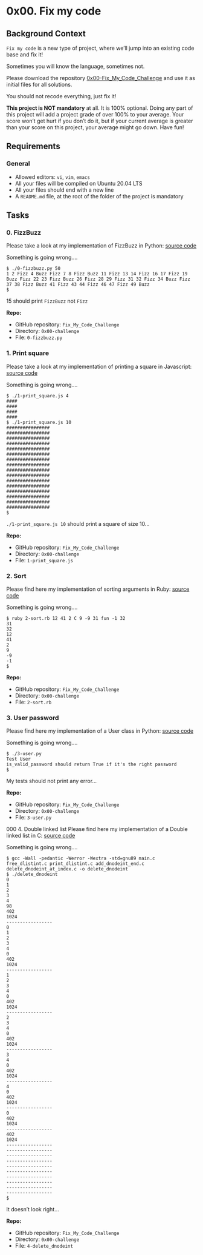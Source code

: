 0x00. Fix my code
=================


Background Context
------------------

`Fix my code` is a new type of project, where we’ll jump into an existing code base and fix it!

Sometimes you will know the language, sometimes not.

Please download the repository [0x00-Fix_My_Code_Challenge](https://alx-intranet.hbtn.io/rltoken/rq-j1VNUKRTQoADfDRXJmg) and use it as initial files for all solutions.

You should not recode everything, just fix it!

**This project is NOT mandatory** at all. It is 100% optional. Doing any part of this project will add a project grade of over 100% to your average. Your score won’t get hurt if you don’t do it, but if your current average is greater than your score on this project, your average might go down. Have fun!


Requirements
------------

### General
-  Allowed editors: `vi`, `vim`, `emacs`
-  All your files will be compiled on Ubuntu 20.04 LTS
-  All your files should end with a new line
-  A `README.md` file, at the root of the folder of the project is mandatory


Tasks
-----

### 0\. FizzBuzz
Please take a look at my implementation of FizzBuzz in Python: [source code](https://github.com/holbertonschool/Fix-my-code-0/blob/master/0-fizzbuzz.py)

Something is going wrong….

```
$ ./0-fizzbuzz.py 50
1 2 Fizz 4 Buzz Fizz 7 8 Fizz Buzz 11 Fizz 13 14 Fizz 16 17 Fizz 19 Buzz Fizz 22 23 Fizz Buzz 26 Fizz 28 29 Fizz 31 32 Fizz 34 Buzz Fizz 37 38 Fizz Buzz 41 Fizz 43 44 Fizz 46 47 Fizz 49 Buzz
$
```

15 should print `FizzBuzz` not `Fizz`

**Repo:**
-  GitHub repository: `Fix_My_Code_Challenge`
-  Directory: `0x00-challenge`
-  File: `0-fizzbuzz.py`



### 1\. Print square
Please take a look at my implementation of printing a square in Javascript: [source code](https://alx-intranet.hbtn.io/rltoken/aRr-rGLsvmrlvezQoxEtCg)

Something is going wrong….

```
$ ./1-print_square.js 4
####
####
####
####
$ ./1-print_square.js 10
################
################
################
################
################
################
################
################
################
################
################
################
################
################
################
################
$
```

`./1-print_square.js 10` should print a square of size 10…

**Repo:**
-  GitHub repository: `Fix_My_Code_Challenge`
-  Directory: `0x00-challenge`
-  File: `1-print_square.js`



### 2\. Sort
Please find here my implementation of sorting arguments in Ruby: [source code](https://alx-intranet.hbtn.io/rltoken/Rn9VSH6Vo4vGiqNzqBJ6mg)

Something is going wrong….

```
$ ruby 2-sort.rb 12 41 2 C 9 -9 31 fun -1 32
31
32
12
41
2
9
-9
-1
$
```

**Repo:**
-  GitHub repository: `Fix_My_Code_Challenge`
-  Directory: `0x00-challenge`
-  File: `2-sort.rb`



### 3\. User password
Please find here my implementation of a User class in Python: [source code](https://github.com/holbertonschool/Fix-my-code-0/blob/master/3-user.py)

Something is going wrong….

```
$ ./3-user.py 
Test User
is_valid_password should return True if it's the right password
$
```

My tests should not print any error…

**Repo:**
-  GitHub repository: `Fix_My_Code_Challenge`
-  Directory: `0x00-challenge`
-  File: `3-user.py`



000 4\. Double linked list
Please find here my implementation of a Double linked list in C: [source code](https://alx-intranet.hbtn.io/rltoken/X0d3R2LB1bZuQel0ghSX2Q)

Something is going wrong….

```
$ gcc -Wall -pedantic -Werror -Wextra -std=gnu89 main.c free_dlistint.c print_dlistint.c add_dnodeint_end.c delete_dnodeint_at_index.c -o delete_dnodeint
$ ./delete_dnodeint 
0
1
2
3
4
98
402
1024
-----------------
0
1
2
3
4
0
402
1024
-----------------
1
2
3
4
0
402
1024
-----------------
2
3
4
0
402
1024
-----------------
3
4
0
402
1024
-----------------
4
0
402
1024
-----------------
0
402
1024
-----------------
402
1024
-----------------
-----------------
-----------------
-----------------
-----------------
-----------------
-----------------
-----------------
-----------------
-----------------
$
```

It doesn’t look right…

**Repo:**
-  GitHub repository: `Fix_My_Code_Challenge`
-  Directory: `0x00-challenge`
-  File: `4-delete_dnodeint`
